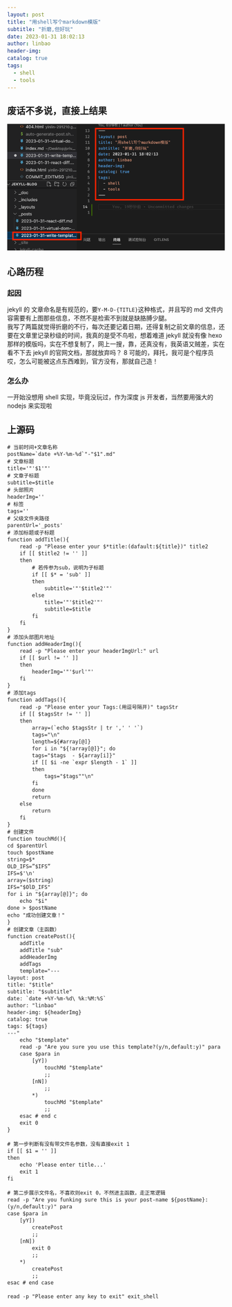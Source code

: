 ```yaml
---
layout: post
title: "用shell写个markdown模版"
subtitle: "折磨,但好玩"
date: 2023-01-31 18:02:13
author: linbao
header-img:
catalog: true
tags:
  - shell
  - tools
---
```


## 废话不多说，直接上结果

![](/img/in-post/write-template-by-shell/result.png)

## 心路历程

### 起因

jekyll 的 文章命名是有规范的，要`Y-M-D-{TITLE}`这种格式，并且写的 md 文件内容需要有上图那些信息，不然不是检索不到就是缺胳膊少腿。  
我写了两篇就觉得折磨的不行，每次还要记着日期，还得复制之前文章的信息，还要在文章里记录秒级的时间，我真的是受不鸟啦，想着难道 jekyll 就没有像 hexo 那样的模版吗，实在不想复制了，网上一搜，靠，还真没有，我英语又贼差，实在看不下去 jekyll 的官网文档，那就放弃吗？
8 可能的，拜托，我可是个程序员哎，怎么可能被这点东西难到，官方没有，那就自己造！

### 怎么办

一开始没想用 shell 实现，毕竟没玩过，作为深度 js 开发者，当然要用强大的 nodejs 来实现啦

## 上源码

```shell
# 当前时间+文章名称
postName=`date +%Y-%m-%d`"-"$1".md"
# 文章标题
title='"'$1'"'
# 文章子标题
subtitle=$title
# 头部照片
headerImg=''
# 标签
tags=''
# 父级文件夹路径
parentUrl='_posts'
# 添加标题或子标题
function addTitle(){
    read -p "Please enter your $*title:(dafault:${title})" title2
    if [[ $title2 != '' ]]
    then
        # 若传参为sub，说明为子标题
        if [[ $* = 'sub' ]]
        then
            subtitle='"'$title2'"'
        else
            title='"'$title2'"'
            subtitle=$title
        fi
    fi
}
# 添加头部图片地址
function addHeaderImg(){
    read -p "Please enter your headerImgUrl:" url
    if [[ $url != '' ]]
    then
        headerImg='"'$url'"'
    fi
}
# 添加tags
function addTags(){
    read -p "Please enter your Tags:(用逗号隔开)" tagsStr
    if [[ $tagsStr != '' ]]
    then
        array=(`echo $tagsStr | tr ',' ' '`)
        tags="\n"
        length=${#array[@]}
        for i in "${!array[@]}"; do
        tags="$tags  - ${array[i]}"
        if [[ $i -ne `expr $length - 1` ]]
        then
            tags="$tags""\n"
        fi
        done
        return
    else
        return
    fi
}
# 创建文件
function touchMd(){
cd $parentUrl
touch $postName
string=$*
OLD_IFS=”$IFS”
IFS=$'\n'
array=($string)
IFS="$OlD_IFS"
for i in "${array[@]}"; do
    echo "$i"
done > $postName
echo "成功创建文章！"
}
# 创建文章（主函数）
function createPost(){
    addTitle
    addTitle "sub"
    addHeaderImg
    addTags
    template="---
layout: post
title: "$title"
subtitle: "$subtitle"
date: `date +%Y-%m-%d\ %k:%M:%S`
author: "linbao"
header-img: ${headerImg}
catalog: true
tags: ${tags}
---"
    echo "$template"
    read -p "Are you sure you use this template?(y/n,default:y)" para
    case $para in
        [yY])
            touchMd "$template"
            ;;
        [nN])
            ;;
        *)
            touchMd "$template"
            ;;
    esac # end c
    exit 0
}

# 第一步判断有没有带文件名参数，没有直接exit 1
if [[ $1 = '' ]]
then
    echo 'Please enter title...'
    exit 1
fi

# 第二步展示文件名，不喜欢则exit 0，不然进主函数，走正常逻辑
read -p "Are you funking sure this is your post-name ${postName}:(y/n,default:y)" para
case $para in
	[yY])
        createPost
		;;
	[nN])
        exit 0
		;;
	*)
        createPost
        ;;
esac # end case

read -p "Please enter any key to exit" exit_shell
```
